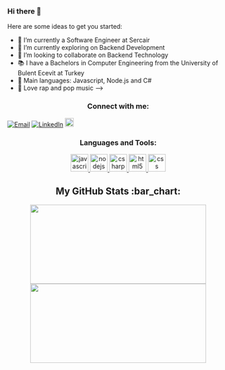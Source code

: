 ### Hi there 👋

Here are some ideas to get you started:

- 🔭 I’m currently a Software Engineer at Sercair
- 🌱 I’m currently exploring on Backend Development
- 👯 I’m looking to collaborate on Backend Technology 
- 📚 I have a Bachelors in Computer Engineering from the University of Bulent Ecevit at Turkey
- 🌟 Main languages: Javascript, Node.js and C#
- 🎵 Love rap and pop music
-->

<h3 align="center">Connect with me:</h3>

<p align="center">

<a href="mailto:tahaorhan39@gmail.com"><img alt="Email" src="https://img.shields.io/badge/Email-tahaorhan39@gmail.com-blue?style=flat&logo=gmail"></a>
<a href="https://www.linkedin.com/in/tahaorhan/" target="_blank"><img alt="LinkedIn" src="https://img.shields.io/badge/LinkedIn-@tahaorhan-blue?style=flat&logo=linkedin"></a>
 <a href="https://www.npmjs.com/~tahaorhan"><img alt="Email" src="https://img.shields.io/badge/tahaorhan-blue?style=flat&logo=npm" widht="20" height="20"></a>
</p>

<h3 align="center">Languages and Tools:</h3>
<p align="center">
<a href="https://www.javascript.com/" target="_blank">
<img src="https://upload.wikimedia.org/wikipedia/commons/6/6a/JavaScript-logo.png" alt="javascript" width="40" height="40"/> </a>
  
<a href="https://nodejs.org/en/" target="_blank">
<img src="https://upload.wikimedia.org/wikipedia/commons/d/d9/Node.js_logo.svg" alt="nodejs" width="40" height="40"/> </a>
  
<a href="https://www.c-sharpcorner.com/" target="_blank">
<img src="https://upload.wikimedia.org/wikipedia/commons/4/4f/Csharp_Logo.png" alt="csharp" width="40" height="40"/> </a>
  
<a href="https://html.com/" target="_blank">
<img src="https://upload.wikimedia.org/wikipedia/commons/6/61/HTML5_logo_and_wordmark.svg" alt="html5" width="40" height="40"/> </a>
  
<a href="https://www.w3schools.com/css/" target="_blank">
<img src="https://upload.wikimedia.org/wikipedia/commons/d/d5/CSS3_logo_and_wordmark.svg" alt="css" width="40" height="40"/> </a>
  
<h2 align="center">My GitHub Stats :bar_chart:</h2>
<p align="center">
  <img src="https://github-readme-stats.vercel.app/api?username=tahaorhan13&show_icons=true&theme=tokyonight" width="400" height="180">
  <img src="https://github-readme-stats.vercel.app/api/top-langs/?username=tahaorhan13&layout=compact&theme=tokyonight" width="400" height="180" >
  
</p>

